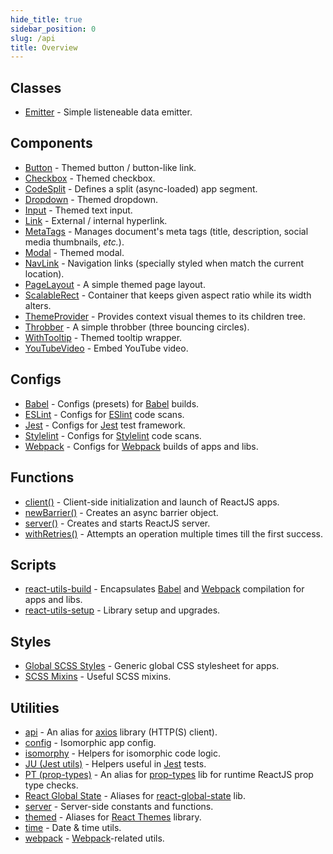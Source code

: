 ```yaml
---
hide_title: true
sidebar_position: 0
slug: /api
title: Overview
---
```


## Classes
- [Emitter](/docs/api/classes/emitter) - Simple listeneable data emitter.

## Components
- [Button](/docs/api/components/button) - Themed button / button-like link.
- [Checkbox](/docs/api/components/checkbox) - Themed checkbox.
- [CodeSplit](/docs/api/components/codesplit) - Defines a split (async-loaded)
  app segment.
- [Dropdown](/docs/api/components/dropdown) - Themed dropdown.
- [Input](/docs/api/components/input) - Themed text input.
- [Link](/docs/api/components/link) - External / internal hyperlink.
- [MetaTags](/docs/api/components/metatags) - Manages document's meta tags
  (title, description, social media thumbnails, _etc._).
- [Modal](/docs/api/components/modal) - Themed modal.
- [NavLink](/docs/api/components/navlink) - Navigation links (specially styled
  when match the current location).
- [PageLayout](/docs/api/components/pagelayout) - A simple themed page layout.
- [ScalableRect](/docs/api/components/scalablerect) - Container that keeps given
  aspect ratio while its width alters.
- [ThemeProvider](/docs/api/components/themeprovider) - Provides context visual
  themes to its children tree.
- [Throbber](/docs/api/components/throbber) - A simple throbber (three bouncing
  circles).
- [WithTooltip](/docs/api/components/withtooltip) - Themed tooltip wrapper.
- [YouTubeVideo](/docs/api/components/youtubevideo) - Embed YouTube video.

## Configs
- [Babel](/docs/api/configs/babel) - Configs (presets) for [Babel] builds.
- [ESLint](/docs/api/configs/eslint) - Configs for [ESlint] code scans.
- [Jest](/docs/api/configs/jest) - Configs for [Jest] test framework.
- [Stylelint](/docs/api/configs/stylelint) - Configs for [Stylelint] code scans.
- [Webpack](/docs/api/configs/webpack) - Configs for [Webpack] builds of apps
  and libs.

## Functions
- [client()](/docs/api/functions/client) - Client-side initialization and
  launch of ReactJS apps.
- [newBarrier()](/docs/api/functions/newbarrier) - Creates an async barrier
  object.
- [server()](/docs/api/functions/server) - Creates and starts ReactJS server.
- [withRetries()](/docs/api/functions/withretries) - Attempts an operation
  multiple times till the first success.

## Scripts
- [react-utils-build](/docs/api/scripts/react-utils-build) - Encapsulates [Babel]
  and [Webpack] compilation for apps and libs.
- [react-utils-setup](/docs/api/scripts/react-utils-setup) - Library setup and
  upgrades.

## Styles
- [Global SCSS Styles](/docs/api/styles/global) - Generic global CSS stylesheet
  for apps.
- [SCSS Mixins](/docs/api/styles/mixins) - Useful SCSS mixins.

## Utilities
- [api](/docs/api/utils/api) - An alias for [axios] library (HTTP(S) client).
- [config](/docs/api/utils/config) - Isomorphic app config.
- [isomorphy](/docs/api/utils/isomorphy) - Helpers for isomorphic code logic.
- [JU (Jest utils)](/docs/api/utils/jest-utils) - Helpers useful in [Jest] tests.
- [PT (prop-types)](/docs/api/utils/prop-types) - An alias for [prop-types] lib
  for runtime ReactJS prop type checks.
- [React Global State](/docs/api/utils/react-global-state) - Aliases for
  [react-global-state](https://dr.pogodin.studio/docs/react-global-state/index.html)
  lib.
- [server](/docs/api/utils/server) - Server-side constants and functions.
- [themed](/docs/api/utils/themed) - Aliases for
  [React Themes](https://dr.pogodin.studio/docs/react-themes) library.
- [time](/docs/api/utils/time) - Date & time utils.
- [webpack](/docs/api/utils/webpack) - [Webpack]-related utils.

[axios]: https://www.npmjs.com/package/axios
[Babel]: https://babeljs.io
[ESLint]: https://eslint.org
[Jest]: https://jestjs.io
[prop-types]: https://www.npmjs.com/package/prop-types
[Stylelint]: https://stylelint.io
[Webpack]: https://webpack.js.org
